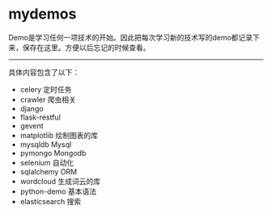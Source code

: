 # mydemos

Demo是学习任何一项技术的开始。因此把每次学习新的技术写的demo都记录下来，保存在这里。方便以后忘记的时候查看。

***
具体内容包含了以下：

- celery			定时任务
- crawler			爬虫相关
- django			
- flask-restful		
- gevent	
- matplotlib		绘制图表的库
- mysqldb			Mysql
- pymongo			Mongodb
- selenium			自动化
- sqlalchemy		ORM
- wordcloud			生成词云的库
- python-demo		基本语法
- elasticsearch	    搜索
